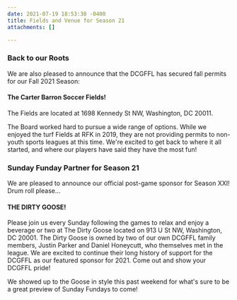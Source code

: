 ```yaml
---
date: 2021-07-19 18:53:38 -0400
title: Fields and Venue for Season 21
attachments: []

---
```

### **Back to our Roots**

We are also pleased to announce that the DCGFFL has secured fall permits for our Fall 2021 Season:

#### The Carter Barron Soccer Fields!

The Fields are located at 1698 Kennedy St NW, Washington, DC 20011.

The Board worked hard to pursue a wide range of options. While we enjoyed the turf Fields at RFK in 2019, they are not providing permits to non-youth sports leagues at this time. We're excited to get back to where it all started, and where our players have said they have the most fun!

### **Sunday Funday Partner for Season 21**

We are pleased to announce our official post-game sponsor for Season XXI! Drum roll please...

#### THE DIRTY GOOSE!

Please join us every Sunday following the games to relax and enjoy a beverage or two at The Dirty Goose located on 913 U St NW, Washington, DC 20001. The Dirty Goose is owned by two of our own DCGFFL family members, Justin Parker and Daniel Honeycutt, who themselves met in the league. We are excited to continue their long history of support for the DCGFFL as our featured sponsor for 2021. Come out and show your DCGFFL pride!

We showed up to the Goose in style this past weekend for what's sure to be a great preview of Sunday Fundays to come!